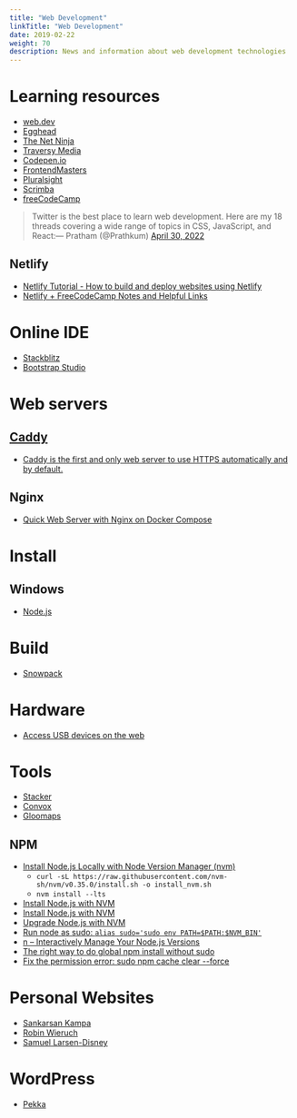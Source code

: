 ```yaml
---
title: "Web Development"
linkTitle: "Web Development"
date: 2019-02-22
weight: 70
description: News and information about web development technologies
---
```


# Learning resources
* [web.dev](https://web.dev/)
* [Egghead](https://egghead.io/)
* [The Net Ninja](https://www.youtube.com/channel/UCW5YeuERMmlnqo4oq8vwUpg)
* [Traversy Media](https://www.youtube.com/channel/UC29ju8bIPH5as8OGnQzwJyA)
* [Codepen.io](https://codepen.io/)
* [FrontendMasters](https://frontendmasters.com/)
* [Pluralsight](https://www.pluralsight.com/)
* [Scrimba](https://scrimba.com/)
* [freeCodeCamp](https://www.youtube.com/c/Freecodecamp/videos)

> Twitter is the best place to learn web development. 
> Here are my 18 threads covering a wide range of topics in CSS, JavaScript, and React:&mdash; Pratham (@Prathkum) <a href="https://twitter.com/Prathkum/status/1520300437467013120?ref_src=twsrc%5Etfw">April 30, 2022</a>

## Netlify
* [Netlify Tutorial - How to build and deploy websites using Netlify](https://www.youtube.com/watch?v=mT5siI19gtc)
* [Netlify + FreeCodeCamp Notes and Helpful Links](https://gist.github.com/sw-yx/167250684bb3c47edc40ad97b63d1cfb)

# Online IDE

* [Stackblitz](https://stackblitz.com/)
* [Bootstrap Studio](https://bootstrapstudio.io/)

# Web servers

## [Caddy](https://hub.docker.com/_/caddy)

* [Caddy is the first and only web server to use HTTPS automatically and by default.](https://caddyserver.com/docs/automatic-https)

## Nginx

* [Quick Web Server with Nginx on Docker Compose](https://dev.to/aminnairi/quick-web-server-with-nginx-on-docker-compose-43ol)

# Install 

## Windows

* [Node.js](https://nodejs.org/en/)

# Build
* [Snowpack](https://www.snowpack.dev/#what-is-snowpack%3F)

# Hardware
* [Access USB devices on the web](https://developers.google.com/web/updates/2016/03/access-usb-devices-on-the-web)

# Tools

- [Stacker](https://stacker.app)
- [Convox](https://convox.com)
- [Gloomaps](https://www.gloomaps.com/)

## NPM
* [Install Node.js Locally with Node Version Manager (nvm)](https://heynode.com/tutorial/install-nodejs-locally-nvm/)
  * `curl -sL https://raw.githubusercontent.com/nvm-sh/nvm/v0.35.0/install.sh -o install_nvm.sh`
  * `nvm install --lts`
* [Install Node.js with NVM](https://github.com/xtuple/nvm)
* [Install Node.js with NVM](https://tecadmin.net/install-nodejs-with-nvm/)
* [Upgrade Node.js with NVM](https://phoenixnap.com/kb/update-node-js-version)
* [Run node as sudo: `alias sudo='sudo env PATH=$PATH:$NVM_BIN'`](https://github.com/nvm-sh/nvm/issues/43)
* [n – Interactively Manage Your Node.js Versions](https://github.com/tj/n)
* [The right way to do global npm install without sudo](http://michaelb.org/the-right-way-to-do-global-npm-install-without-sudo/)
* [Fix the permission error: sudo npm cache clear --force](https://github.com/Microsoft/WSL/issues/14)

# Personal Websites

* [Sankarsan Kampa](https://traction.one/)
* [Robin Wieruch](https://www.robinwieruch.de)
* [Samuel Larsen-Disney](https://sld.codes/)

# WordPress

* [Pekka](https://github.com/biltechnologies/pekka)
